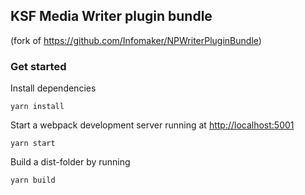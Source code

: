 ## KSF Media Writer plugin bundle
(fork of https://github.com/Infomaker/NPWriterPluginBundle)

### Get started
Install dependencies
```
yarn install
```

Start a webpack development server running at [http://localhost:5001](localhost:5001)
```
yarn start
```

Build a dist-folder by running
```
yarn build
```

